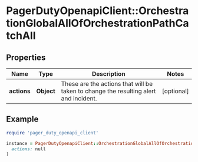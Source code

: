 # PagerDutyOpenapiClient::OrchestrationGlobalAllOfOrchestrationPathCatchAll

## Properties

| Name | Type | Description | Notes |
| ---- | ---- | ----------- | ----- |
| **actions** | **Object** | These are the actions that will be taken to change the resulting alert and incident. | [optional] |

## Example

```ruby
require 'pager_duty_openapi_client'

instance = PagerDutyOpenapiClient::OrchestrationGlobalAllOfOrchestrationPathCatchAll.new(
  actions: null
)
```


